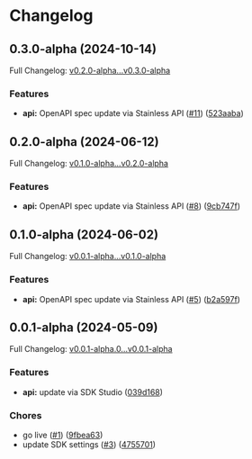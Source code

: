 # Changelog

## 0.3.0-alpha (2024-10-14)

Full Changelog: [v0.2.0-alpha...v0.3.0-alpha](https://github.com/yoshino-s/outline-python-api/compare/v0.2.0-alpha...v0.3.0-alpha)

### Features

* **api:** OpenAPI spec update via Stainless API ([#11](https://github.com/yoshino-s/outline-python-api/issues/11)) ([523aaba](https://github.com/yoshino-s/outline-python-api/commit/523aaba5c9c756c185d3ace32bb2126fce142a59))

## 0.2.0-alpha (2024-06-12)

Full Changelog: [v0.1.0-alpha...v0.2.0-alpha](https://github.com/Yoshino-s/outline-python-api/compare/v0.1.0-alpha...v0.2.0-alpha)

### Features

* **api:** OpenAPI spec update via Stainless API ([#8](https://github.com/Yoshino-s/outline-python-api/issues/8)) ([9cb747f](https://github.com/Yoshino-s/outline-python-api/commit/9cb747f33e6fd6e1a0d1e49dd41cc5851213c3df))

## 0.1.0-alpha (2024-06-02)

Full Changelog: [v0.0.1-alpha...v0.1.0-alpha](https://github.com/Yoshino-s/outline-python-api/compare/v0.0.1-alpha...v0.1.0-alpha)

### Features

* **api:** OpenAPI spec update via Stainless API ([#5](https://github.com/Yoshino-s/outline-python-api/issues/5)) ([b2a597f](https://github.com/Yoshino-s/outline-python-api/commit/b2a597fe7f119183cbb7fe09efb0b83e1e8c1077))

## 0.0.1-alpha (2024-05-09)

Full Changelog: [v0.0.1-alpha.0...v0.0.1-alpha](https://github.com/Yoshino-s/outline-python-api/compare/v0.0.1-alpha.0...v0.0.1-alpha)

### Features

* **api:** update via SDK Studio ([039d168](https://github.com/Yoshino-s/outline-python-api/commit/039d168b3dbe47518229ed91c94ee05547321fd1))


### Chores

* go live ([#1](https://github.com/Yoshino-s/outline-python-api/issues/1)) ([9fbea63](https://github.com/Yoshino-s/outline-python-api/commit/9fbea63e5498392678e27d1b96c79e114437ceca))
* update SDK settings ([#3](https://github.com/Yoshino-s/outline-python-api/issues/3)) ([4755701](https://github.com/Yoshino-s/outline-python-api/commit/4755701e5ef210162e5a88abc52fa274a645c55d))
